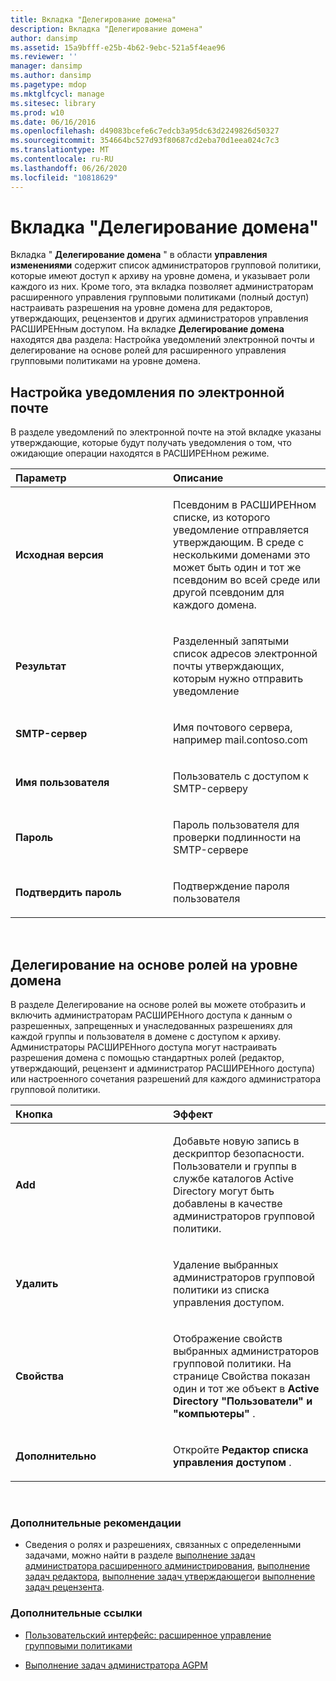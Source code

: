 ```yaml
---
title: Вкладка "Делегирование домена"
description: Вкладка "Делегирование домена"
author: dansimp
ms.assetid: 15a9bfff-e25b-4b62-9ebc-521a5f4eae96
ms.reviewer: ''
manager: dansimp
ms.author: dansimp
ms.pagetype: mdop
ms.mktglfcycl: manage
ms.sitesec: library
ms.prod: w10
ms.date: 06/16/2016
ms.openlocfilehash: d49083bcefe6c7edcb3a95dc63d2249826d50327
ms.sourcegitcommit: 354664bc527d93f80687cd2eba70d1eea024c7c3
ms.translationtype: MT
ms.contentlocale: ru-RU
ms.lasthandoff: 06/26/2020
ms.locfileid: "10818629"
---
```

# Вкладка "Делегирование домена"


Вкладка " **Делегирование домена** " в области **управления изменениями** содержит список администраторов групповой политики, которые имеют доступ к архиву на уровне домена, и указывает роли каждого из них. Кроме того, эта вкладка позволяет администраторам расширенного управления групповыми политиками (полный доступ) настраивать разрешения на уровне домена для редакторов, утверждающих, рецензентов и других администраторов управления РАСШИРЕНным доступом. На вкладке **Делегирование домена** находятся два раздела: Настройка уведомлений электронной почты и делегирование на основе ролей для расширенного управления групповыми политиками на уровне домена.

## Настройка уведомления по электронной почте


В разделе уведомлений по электронной почте на этой вкладке указаны утверждающие, которые будут получать уведомления о том, что ожидающие операции находятся в РАСШИРЕНном режиме.

<table>
<colgroup>
<col width="50%" />
<col width="50%" />
</colgroup>
<thead>
<tr class="header">
<th align="left">Параметр</th>
<th align="left">Описание</th>
</tr>
</thead>
<tbody>
<tr class="odd">
<td align="left"><p><strong>Исходная версия</strong></p></td>
<td align="left"><p>Псевдоним в РАСШИРЕНном списке, из которого уведомление отправляется утверждающим. В среде с несколькими доменами это может быть один и тот же псевдоним во всей среде или другой псевдоним для каждого домена.</p></td>
</tr>
<tr class="even">
<td align="left"><p><strong>Результат</strong></p></td>
<td align="left"><p>Разделенный запятыми список адресов электронной почты утверждающих, которым нужно отправить уведомление</p></td>
</tr>
<tr class="odd">
<td align="left"><p><strong>SMTP-сервер</strong></p></td>
<td align="left"><p>Имя почтового сервера, например mail.contoso.com</p></td>
</tr>
<tr class="even">
<td align="left"><p><strong>Имя пользователя</strong></p></td>
<td align="left"><p>Пользователь с доступом к SMTP-серверу</p></td>
</tr>
<tr class="odd">
<td align="left"><p><strong>Пароль</strong></p></td>
<td align="left"><p>Пароль пользователя для проверки подлинности на SMTP-сервере</p></td>
</tr>
<tr class="even">
<td align="left"><p><strong>Подтвердить пароль</strong></p></td>
<td align="left"><p>Подтверждение пароля пользователя</p></td>
</tr>
</tbody>
</table>

 

## Делегирование на основе ролей на уровне домена


В разделе Делегирование на основе ролей вы можете отобразить и включить администраторам РАСШИРЕНного доступа к данным о разрешенных, запрещенных и унаследованных разрешениях для каждой группы и пользователя в домене с доступом к архиву. Администраторы РАСШИРЕНного доступа могут настраивать разрешения домена с помощью стандартных ролей (редактор, утверждающий, рецензент и администратор РАСШИРЕНного доступа) или настроенного сочетания разрешений для каждого администратора групповой политики.

<table>
<colgroup>
<col width="50%" />
<col width="50%" />
</colgroup>
<thead>
<tr class="header">
<th align="left">Кнопка</th>
<th align="left">Эффект</th>
</tr>
</thead>
<tbody>
<tr class="odd">
<td align="left"><p><strong>Add</strong></p></td>
<td align="left"><p>Добавьте новую запись в дескриптор безопасности. Пользователи и группы в службе каталогов Active Directory могут быть добавлены в качестве администраторов групповой политики.</p></td>
</tr>
<tr class="even">
<td align="left"><p><strong>Удалить</strong></p></td>
<td align="left"><p>Удаление выбранных администраторов групповой политики из списка управления доступом.</p></td>
</tr>
<tr class="odd">
<td align="left"><p><strong>Свойства</strong></p></td>
<td align="left"><p>Отображение свойств выбранных администраторов групповой политики. На странице Свойства показан один и тот же объект в <strong> Active Directory "Пользователи" и "компьютеры" </strong> .</p></td>
</tr>
<tr class="even">
<td align="left"><p><strong>Дополнительно</strong></p></td>
<td align="left"><p>Откройте <strong> Редактор списка управления доступом </strong> .</p></td>
</tr>
</tbody>
</table>

 

### Дополнительные рекомендации

-   Сведения о ролях и разрешениях, связанных с определенными задачами, можно найти в разделе [выполнение задач администратора расширенного администрирования](performing-agpm-administrator-tasks.md), [выполнение задач редактора](performing-editor-tasks.md), [выполнение задач утверждающего](performing-approver-tasks.md)и [выполнение задач рецензента](performing-reviewer-tasks.md).

### Дополнительные ссылки

-   [Пользовательский интерфейс: расширенное управление групповыми политиками](user-interface-advanced-group-policy-management.md)

-   [Выполнение задач администратора AGPM](performing-agpm-administrator-tasks.md)

 

 





